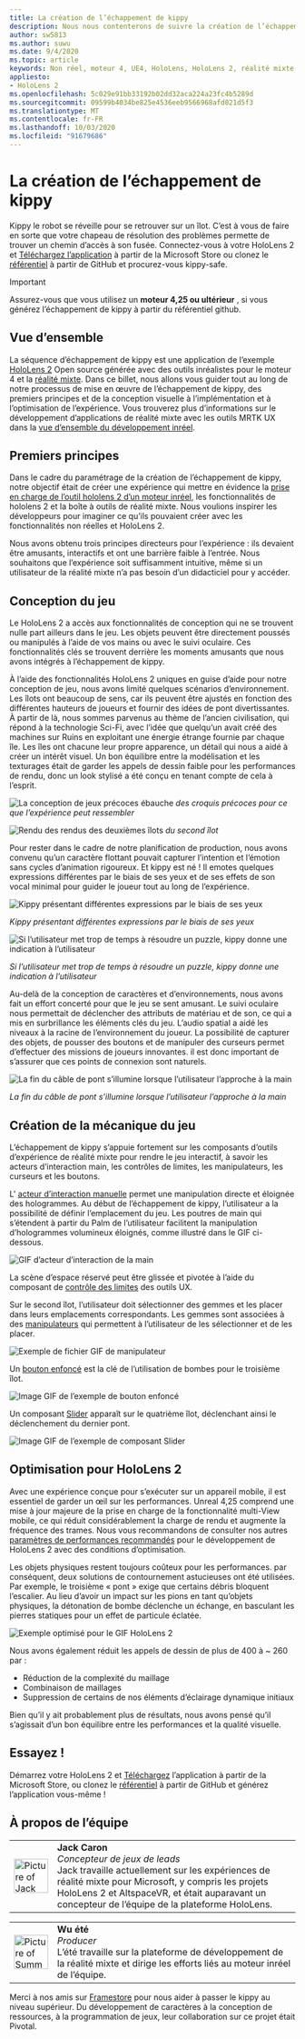 ```yaml
---
title: La création de l’échappement de kippy
description: Nous nous contenterons de suivre la création de l’échappement de kippy pour HoloLens 2 dans un moteur non réel.
author: sw5813
ms.author: suwu
ms.date: 9/4/2020
ms.topic: article
keywords: Non réel, moteur 4, UE4, HoloLens, HoloLens 2, réalité mixte, déployer sur un appareil, PC, documentation
appliesto:
- HoloLens 2
ms.openlocfilehash: 5c029e91bb33192b02dd32aca224a23fc4b5289d
ms.sourcegitcommit: 09599b4034be825e4536eeb9566968afd021d5f3
ms.translationtype: MT
ms.contentlocale: fr-FR
ms.lasthandoff: 10/03/2020
ms.locfileid: "91679686"
---
```

# <a name="the-making-of-kippys-escape"></a>La création de l’échappement de kippy

Kippy le robot se réveille pour se retrouver sur un îlot. C’est à vous de faire en sorte que votre chapeau de résolution des problèmes permette de trouver un chemin d’accès à son fusée. Connectez-vous à votre HoloLens 2 et [Téléchargez l’application](https://www.microsoft.com/p/kippys-escape/9nbd7gl86vkd) à partir de la Microsoft Store ou clonez le [référentiel](https://github.com/microsoft/MixedReality-Unreal-KippysEscape) à partir de GitHub et procurez-vous kippy-safe.  

> [!IMPORTANT]
> Assurez-vous que vous utilisez un **moteur 4,25 ou ultérieur** , si vous générez l’échappement de kippy à partir du référentiel github.

## <a name="overview"></a>Vue d’ensemble

La séquence d’échappement de kippy est une application de l’exemple [HoloLens 2](https://docs.microsoft.com/hololens/hololens2-hardware) Open source générée avec des outils inréalistes pour le moteur 4 et la [réalité mixte](https://github.com/microsoft/MixedReality-UXTools-Unreal). Dans ce billet, nous allons vous guider tout au long de notre processus de mise en œuvre de l’échappement de kippy, des premiers principes et de la conception visuelle à l’implémentation et à l’optimisation de l’expérience. Vous trouverez plus d’informations sur le développement d’applications de réalité mixte avec les outils MRTK UX dans la [vue d’ensemble du développement inréel](unreal-development-overview.md).

## <a name="first-principles"></a>Premiers principes 

Dans le cadre du paramétrage de la création de l’échappement de kippy, notre objectif était de créer une expérience qui mettre en évidence la [prise en charge de l’outil hololens 2 d’un moteur inréel](https://docs.unrealengine.com/Platforms/AR/HoloLens2/index.html), les fonctionnalités de hololens 2 et la boîte à outils de réalité mixte. Nous voulions inspirer les développeurs pour imaginer ce qu’ils pouvaient créer avec les fonctionnalités non réelles et HoloLens 2.  

Nous avons obtenu trois principes directeurs pour l’expérience : ils devaient être amusants, interactifs et ont une barrière faible à l’entrée. Nous souhaitons que l’expérience soit suffisamment intuitive, même si un utilisateur de la réalité mixte n’a pas besoin d’un didacticiel pour y accéder.  

## <a name="designing-the-game"></a>Conception du jeu 

Le HoloLens 2 a accès aux fonctionnalités de conception qui ne se trouvent nulle part ailleurs dans le jeu. Les objets peuvent être directement poussés ou manipulés à l’aide de vos mains ou avec le suivi oculaire. Ces fonctionnalités clés se trouvent derrière les moments amusants que nous avons intégrés à l’échappement de kippy.  

À l’aide des fonctionnalités HoloLens 2 uniques en guise d’aide pour notre conception de jeu, nous avons limité quelques scénarios d’environnement. Les îlots ont beaucoup de sens, car ils peuvent être ajustés en fonction des différentes hauteurs de joueurs et fournir des idées de pont divertissantes. À partir de là, nous sommes parvenus au thème de l’ancien civilisation, qui répond à la technologie Sci-Fi, avec l’idée que quelqu’un avait créé des machines sur Ruins en exploitant une énergie étrange fournie par chaque île. Les îles ont chacune leur propre apparence, un détail qui nous a aidé à créer un intérêt visuel. Un bon équilibre entre la modélisation et les texturages était de garder les appels de dessin faible pour les performances de rendu, donc un look stylisé a été conçu en tenant compte de cela à l’esprit. 

![La conception de jeux précoces ébauche ](images/kippys-escape/kippys-escape-img-01.png)
 *des croquis précoces pour ce que l’expérience peut ressembler*

![Rendu des rendus des deuxièmes îlots ](images/kippys-escape/kippys-escape-img-02.png)
 *du second îlot*

Pour rester dans le cadre de notre planification de production, nous avons convenu qu’un caractère flottant pouvait capturer l’intention et l’émotion sans cycles d’animation rigoureux. Et kippy est né ! Il emotes quelques expressions différentes par le biais de ses yeux et de ses effets de son vocal minimal pour guider le joueur tout au long de l’expérience. 

![Kippy présentant différentes expressions par le biais de ses yeux](images/kippys-escape/kippys-escape-img-03.gif)

*Kippy présentant différentes expressions par le biais de ses yeux*

![Si l’utilisateur met trop de temps à résoudre un puzzle, kippy donne une indication à l’utilisateur](images/kippys-escape/kippys-escape-img-04.gif)

*Si l’utilisateur met trop de temps à résoudre un puzzle, kippy donne une indication à l’utilisateur*

Au-delà de la conception de caractères et d’environnements, nous avons fait un effort concerté pour que le jeu se sent amusant. Le suivi oculaire nous permettait de déclencher des attributs de matériau et de son, ce qui a mis en surbrillance les éléments clés du jeu. L’audio spatial a aidé les niveaux à la racine de l’environnement du joueur. La possibilité de capturer des objets, de pousser des boutons et de manipuler des curseurs permet d’effectuer des missions de joueurs innovantes. il est donc important de s’assurer que ces points de connexion sont naturels. 

![La fin du câble de pont s’illumine lorsque l’utilisateur l’approche à la main](images/kippys-escape/kippys-escape-img-05.gif)

*La fin du câble de pont s’illumine lorsque l’utilisateur l’approche à la main*

## <a name="building-the-game-mechanics"></a>Création de la mécanique du jeu 

L’échappement de kippy s’appuie fortement sur les composants d’outils d’expérience de réalité mixte pour rendre le jeu interactif, à savoir les acteurs d’interaction main, les contrôles de limites, les manipulateurs, les curseurs et les boutons.   

L' [acteur d’interaction manuelle](https://microsoft.github.io/MixedReality-UXTools-Unreal/version/public/0.9.x/Docs/HandInteraction.html) permet une manipulation directe et éloignée des hologrammes. Au début de l’échappement de kippy, l’utilisateur a la possibilité de définir l’emplacement du jeu. Les poutres de main qui s’étendent à partir du Palm de l’utilisateur facilitent la manipulation d’hologrammes volumineux éloignés, comme illustré dans le GIF ci-dessous.  

![GIF d’acteur d’interaction de la main](images/kippys-escape/kippys-escape-img-06.gif)

La scène d’espace réservé peut être glissée et pivotée à l’aide du composant de [contrôle des limites](https://microsoft.github.io/MixedReality-UXTools-Unreal/version/public/0.9.x/Docs/BoundsControl.html) des outils UX.  

Sur le second îlot, l’utilisateur doit sélectionner des gemmes et les placer dans leurs emplacements correspondants. Les gemmes sont associées à des [manipulateurs](https://microsoft.github.io/MixedReality-UXTools-Unreal/version/public/0.9.x/Docs/Manipulator.html) qui permettent à l’utilisateur de les sélectionner et de les placer. 

![Exemple de fichier GIF de manipulateur](images/kippys-escape/kippys-escape-img-07.gif)

Un [bouton enfoncé](https://microsoft.github.io/MixedReality-UXTools-Unreal/version/public/0.9.x/Docs/PressableButton.html) est la clé de l’utilisation de bombes pour le troisième îlot.  

![Image GIF de l’exemple de bouton enfoncé](images/kippys-escape/kippys-escape-img-08.gif)

Un composant [Slider](https://microsoft.github.io/MixedReality-UXTools-Unreal/version/public/0.9.x/Docs/PinchSlider.html) apparaît sur le quatrième îlot, déclenchant ainsi le déclenchement du dernier pont.  

![Image GIF de l’exemple de composant Slider](images/kippys-escape/kippys-escape-img-09.gif) 

## <a name="optimizing-for-hololens-2"></a>Optimisation pour HoloLens 2 

Avec une expérience conçue pour s’exécuter sur un appareil mobile, il est essentiel de garder un œil sur les performances. Unreal 4,25 comprend une mise à jour majeure de la prise en charge de la fonctionnalité multi-View mobile, ce qui réduit considérablement la charge de rendu et augmente la fréquence des trames. Nous vous recommandons de consulter nos autres [paramètres de performances recommandés](performance-recommendations-for-unreal.md) pour le développement de HoloLens 2 avec des conditions d’optimisation.  

Les objets physiques restent toujours coûteux pour les performances. par conséquent, deux solutions de contournement astucieuses ont été utilisées. Par exemple, le troisième « pont » exige que certains débris bloquent l’escalier. Au lieu d’avoir un impact sur les pions en tant qu’objets physiques, la détonation de bombe déclenche un échange, en basculant les pierres statiques pour un effet de particule éclatée. 

![Exemple optimisé pour le GIF HoloLens 2](images/kippys-escape/kippys-escape-img-10.gif) 

Nous avons également réduit les appels de dessin de plus de 400 à ~ 260 par : 
* Réduction de la complexité du maillage
* Combinaison de maillages
* Suppression de certains de nos éléments d’éclairage dynamique initiaux

Bien qu’il y ait probablement plus de résultats, nous avons pensé qu’il s’agissait d’un bon équilibre entre les performances et la qualité visuelle.  

## <a name="try-it-out"></a>Essayez ! 

Démarrez votre HoloLens 2 et [Téléchargez](https://www.microsoft.com/p/kippys-escape/9nbd7gl86vkd) l’application à partir de la Microsoft Store, ou clonez le [référentiel](https://github.com/microsoft/MixedReality-Unreal-KippysEscape) à partir de GitHub et générez l’application vous-même !  

## <a name="about-the-team"></a>À propos de l’équipe

<table style="border-collapse:collapse" padding-left="0px">
<tr>
<td style="border-style: none" width="60"><img alt="Picture of Jack Caron" width="60" height="60" src="images/kippys-escape/jack-caron.jpg"></td>
<td style="border-style: none"><b>Jack Caron</b><br><i>Concepteur de jeux de leads</i><br>Jack travaille actuellement sur les expériences de réalité mixte pour Microsoft, y compris les projets HoloLens 2 et AltspaceVR, et était auparavant un concepteur de l’équipe de la plateforme HoloLens.</td>
</tr>
</table>

<table style="border-collapse:collapse" padding-left="0px">
<tr>
<td style="border-style: none" width="60"><img alt="Picture of Summer Wu" width="60" height="60" src="images/kippys-escape/summer-wu.jpg"></td>
<td style="border-style: none"><b>Wu été</b><br><i>Producer</i><br>L’été travaille sur la plateforme de développement de la réalité mixte et dirige les efforts liés au moteur inréel de l’équipe.</td>
</tr>
</table>

Merci à nos amis sur [Framestore](https://www.framestore.com/) pour nous aider à passer le kippy au niveau supérieur. Du développement de caractères à la conception de ressources, à la programmation de jeux, leur collaboration sur ce projet était Pivotal.  